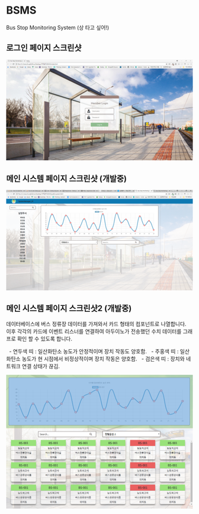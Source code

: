# BSMS
Bus Stop Monitoring System (상 타고 싶어!)


## 로그인 페이지 스크린샷

![login](https://github.com/NamYang-MinusZ/BSMS/blob/master/public/Samples/loginindex_1.PNG?raw=true)

## 메인 시스템 페이지 스크린샷 (개발중)

![system](https://github.com/NamYang-MinusZ/BSMS/blob/master/public/Samples/MainSystem_1.PNG?raw=true)


## 메인 시스템 페이지 스크린샷2 (개발중)

데이터베이스에 버스 정류장 데이터를 가져와서 카드 형태의 컴포넌트로 나열합니다.  
이후 각각의 카드에 이벤트 리스너를 연결하여 아두이노가 전송했던 수치 데이터를 그래프로 확인 할 수 있도록 합니다.  
  
&nbsp; - 연두색 띠 : 일산화탄소 농도가 안정적이며 장치 작동도 양호함.
&nbsp; - 주홍색 띠 : 일산화탄소 농도가 현 시점에서 비정상적이며 장치 작동은 양호함.
&nbsp; - 검은색 띠 : 장치와 네트워크 연결 상태가 끊김. 

![system_2](https://github.com/NamYang-MinusZ/BSMS/blob/master/public/Samples/MainSystem_2.PNG?raw=true)
